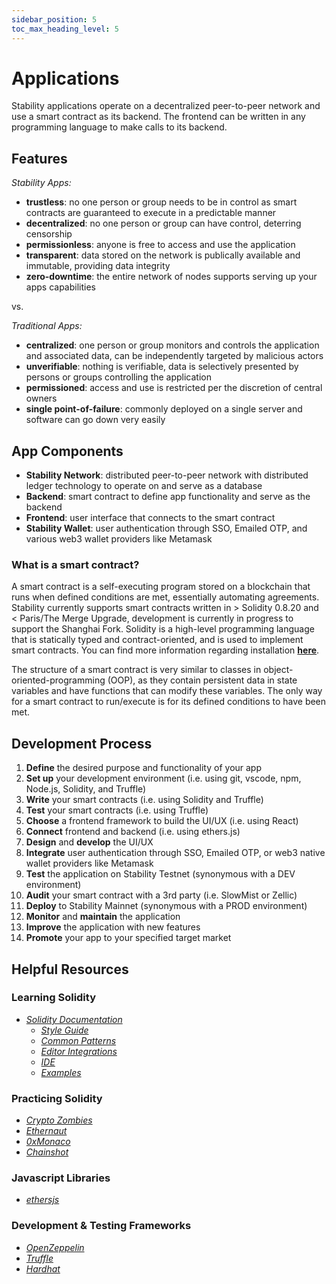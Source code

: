 ```yaml
---
sidebar_position: 5
toc_max_heading_level: 5
---
```


# Applications

Stability applications operate on a decentralized peer-to-peer network and use a smart contract as its backend. The frontend can be written in any programming language to make calls to its backend.

## Features

_Stability Apps:_

- **trustless**: no one person or group needs to be in control as smart contracts are guaranteed to execute in a predictable manner
- **decentralized**: no one person or group can have control, deterring censorship
- **permissionless**: anyone is free to access and use the application
- **transparent**: data stored on the network is publically available and immutable, providing data integrity
- **zero-downtime**: the entire network of nodes supports serving up your apps capabilities

vs.

_Traditional Apps:_

- **centralized**: one person or group monitors and controls the application and associated data, can be independently targeted by malicious actors
- **unverifiable**: nothing is verifiable, data is selectively presented by persons or groups controlling the application
- **permissioned**: access and use is restricted per the discretion of central owners
- **single point-of-failure**: commonly deployed on a single server and software can go down very easily

## App Components

- **Stability Network**: distributed peer-to-peer network with distributed ledger technology to operate on and serve as a database
- **Backend**: smart contract to define app functionality and serve as the backend
- **Frontend**: user interface that connects to the smart contract
- **Stability Wallet**: user authentication through SSO, Emailed OTP, and various web3 wallet providers like Metamask

### What is a smart contract?

A smart contract is a self-executing program stored on a blockchain that runs when defined conditions are met, essentially automating agreements. Stability currently supports smart contracts written in > Solidity 0.8.20 and < Paris/The Merge Upgrade, development is currently in progress to support the Shanghai Fork. Solidity is a high-level programming language that is statically typed and contract-oriented, and is used to implement smart contracts. You can find more information regarding installation **[here](https://docs.soliditylang.org/en/latest/installing-solidity.html#)**.

The structure of a smart contract is very similar to classes in object-oriented-programming (OOP), as they contain persistent data in state variables and have functions that can modify these variables. The only way for a smart contract to run/execute is for its defined conditions to have been met.

## Development Process

1. **Define** the desired purpose and functionality of your app
2. **Set up** your development environment (i.e. using git, vscode, npm, Node.js, Solidity, and Truffle)
3. **Write** your smart contracts (i.e. using Solidity and Truffle)
4. **Test** your smart contracts (i.e. using Truffle)
5. **Choose** a frontend framework to build the UI/UX (i.e. using React)
6. **Connect** frontend and backend (i.e. using ethers.js)
7. **Design** and **develop** the UI/UX
8. **Integrate** user authentication through SSO, Emailed OTP, or web3 native wallet providers like Metamask
9. **Test** the application on Stability Testnet (synonymous with a DEV environment)
10. **Audit** your smart contract with a 3rd party (i.e. SlowMist or Zellic)
11. **Deploy** to Stability Mainnet (synonymous with a PROD environment)
12. **Monitor** and **maintain** the application
13. **Improve** the application with new features
14. **Promote** your app to your specified target market

## Helpful Resources

### Learning Solidity

- _[Solidity Documentation](https://docs.soliditylang.org/en/v0.8.21)_
  - _[Style Guide](https://docs.soliditylang.org/en/v0.8.21/style-guide.html)_
  - _[Common Patterns](https://docs.soliditylang.org/en/v0.8.21/common-patterns.html)_
  - _[Editor Integrations](https://docs.soliditylang.org/en/v0.8.21/resources.html#editor-integrations)_
  - _[IDE](https://remix.ethereum.org/)_
  - _[Examples](https://solidity-by-example.org/)_

### Practicing Solidity

- _[Crypto Zombies](https://cryptozombies.io/)_
- _[Ethernaut](https:://ethernaut.openzeppelin.com/)_
- _[0xMonaco](http://0xmonaco.ctf.paradigm.xyz/)_
- _[Chainshot](https:://chainshot.com)_

### Javascript Libraries

- _[ethersjs](https://docs.ethers.io)_

### Development & Testing Frameworks

- _[OpenZeppelin](https://docs.openzeppelin.com/)_
- _[Truffle](https://trufflesuite.com/)_
- _[Hardhat](https://hardhat.org/docs)_
